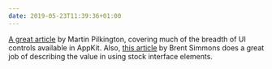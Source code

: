 ```yaml
---
date: 2019-05-23T11:39:36+01:00
---
```


[A great article](https://pilky.me/appreciating-appkit-part-1/) by Martin Pilkington, covering much of the breadth of UI controls available in AppKit. Also, [this article](https://inessential.com/2018/12/06/on_using_stock_user_interface_elements_o) by Brent Simmons does a great job of describing the value in using stock interface elements.
